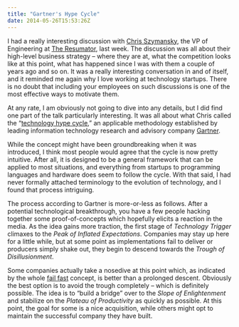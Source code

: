 ```yaml
---
title: "Gartner's Hype Cycle"
date: 2014-05-26T15:53:26Z
---
```


I had a really interesting discussion with [Chris Szymansky](https://github.com/cszy), the VP of Engineering at [The Resumator](https://www.theresumator.com/), last week. The discussion was all about their high-level business strategy – where they are at, what the competition looks like at this point, what has happened since I was with them a couple of years ago and so on. It was a really interesting conversation in and of itself, and it reminded me again why I love working at technology startups. There is no doubt that including your employees on such discussions is one of the most effective ways to motivate them.

At any rate, I am obviously not going to dive into any details, but I did find one part of the talk particularly interesting. It was all about what Chris called the “[technology hype cycle](http://www.gartner.com/technology/research/methodologies/hype-cycle.jsp),” an applicable methodology established by leading information technology research and advisory company [Gartner](http://www.gartner.com/).

While the concept might have been groundbreaking when it was introduced, I think most people would agree that the cycle is now pretty intuitive. After all, it is designed to be a general framework that can be applied to most situations, and everything from startups to programming languages and hardware does seem to follow the cycle. With that said, I had never formally attached terminology to the evolution of technology, and I found that process intriguing.

The process according to Gartner is more-or-less as follows. After a potential technological breakthrough, you have a few people hacking together some proof-of-concepts which hopefully elicits a reaction in the media. As the idea gains more traction, the first stage of _Technology Trigger_ climaxes to the _Peak of Inflated Expectations_. Companies may stay up here for a little while, but at some point as implementations fail to deliver or producers simply shake out, they begin to descend towards the _Trough of Disillusionment_.

Some companies actually take a nosedive at this point which, as indicated by the whole [fail fast](http://www.huffingtonpost.com/quim-sabria/the-secret-to-startup-suc_b_5079355.html) concept, is better than a prolonged descent. Obviously the best option is to avoid the trough completely – which is definitely possible. The idea is to “build a bridge” over to the _Slope of Enlightenment_ and stabilize on the _Plateau of Productivity_ as quickly as possible. At this point, the goal for some is a nice acquisition, while others might opt to maintain the successful company they have built.
